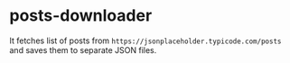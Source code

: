 # posts-downloader
It fetches list of posts from `https://jsonplaceholder.typicode.com/posts` and saves them to separate JSON files.
